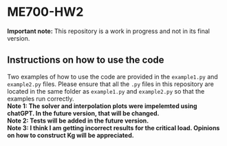 # ME700-HW2
**Important note:** This repository is a work in progress and not in its final version.

## Instructions on how to use the code
Two examples of how to use the code are provided in the `example1.py` and `example2.py` files. Please ensure that all the `.py` files in this repository are located in the same folder as `example1.py` and `example2.py` so that the examples run correctly.      
**Note 1: The solver and interpolation plots were impelemted using chatGPT. In the future version, that will be changed.**   
**Note 2: Tests will be added in the future version.**  
**Note 3: I think I am getting incorrect results for the critical load. Opinions on how to construct Kg will be appreciated.**
